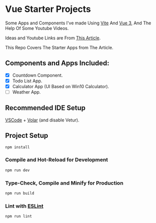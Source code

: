 # Vue Starter Projects

Some Apps and Components I've made Using [Vite](https://vitejs.dev/) And [Vue 3](https://vuejs.org/), And The Help Of Some Youtube Videos.

Ideas and Youtube Links are From [This Article](https://dev.to/nerdjfpb/15-vue-js-project-ideas-beginner-to-expert-with-tutorial-3ec2).

This Repo Covers The Starter Apps from The Article.

## Components and Apps Included:

- [x] Countdown Component.
- [x] Todo List App.
- [x] Calculator App (UI Based on Win10 Calculator).
- [ ] Weather App.

## Recommended IDE Setup

[VSCode](https://code.visualstudio.com/) + [Volar](https://marketplace.visualstudio.com/items?itemName=Vue.volar) (and disable Vetur).

## Project Setup

```sh
npm install
```

### Compile and Hot-Reload for Development

```sh
npm run dev
```

### Type-Check, Compile and Minify for Production

```sh
npm run build
```

### Lint with [ESLint](https://eslint.org/)

```sh
npm run lint
```

